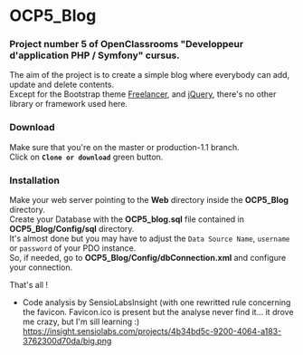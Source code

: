 # OCP5_Blog
### Project number 5 of OpenClassrooms "Developpeur d'application PHP / Symfony" cursus.
The aim of the project is to create a simple blog where everybody can add, update and delete contents.  
Except for the Bootstrap theme [Freelancer](https://bit.ly/2emOTxY), and [jQuery](https://jquery.com/), there's no other library or framework used here.  
### Download
Make sure that you're on the master or production-1.1 branch.   
Click on **`Clone or download`** green button. 
### Installation 
Make your web server pointing to the **Web** directory inside the **OCP5_Blog** directory.  
Create your Database with the **OCP5_blog.sql** file contained in **OCP5_Blog/Config/sql** directory.  
It's almost done but you may have to adjust the `Data Source Name`, `username` or `password` of your PDO instance.  
So, if needed, go to **OCP5_Blog/Config/dbConnection.xml** and configure your connection.  
  
That's all ! 

* Code analysis by SensioLabsInsight (with one rewritted rule concerning the favicon. Favicon.ico is present but the analyse never find it... it drove me crazy, but I'm sill learning :)  
https://insight.sensiolabs.com/projects/4b34bd5c-9200-4064-a183-3762300d70da/big.png
